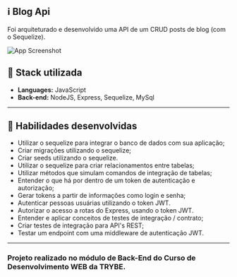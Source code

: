 ## :information_source: Blog Api

Foi arquiteturado e desenvolvido uma API de um CRUD posts de blog (com o Sequelize).


![App Screenshot](https://user-images.githubusercontent.com/42968718/164105282-fb489fef-cecf-49fa-bc2d-c7d7c1512fd5.jpeg)

## :rocket: Stack utilizada

* **Languages:** JavaScript
* **Back-end:** NodeJS, Express, Sequelize, MySql

---

## :link: Habilidades desenvolvidas

* Utilizar o sequelize para integrar o banco de dados com sua aplicação;
* Criar migrações utilizando o sequelize;
* Criar seeds utilizando o sequelize.
* Utilizar o sequelize para criar relacionamentos entre tabelas;
* Utilizar métodos que simulam comandos de integração de tabelas;
* Entender o que há por dentro de um token de autenticação e autorização;
* Gerar tokens a partir de informações como login e senha;
* Autenticar pessoas usuárias utilizando o token JWT.
* Autorizar o acesso a rotas do Express, usando o token JWT.
* Entender e aplicar conceitos de testes de integração / contrato;
* Criar testes de integração para API's REST;
* Testar um endpoint com uma middleware de autenticação JWT.

---


### Projeto realizado no módulo de Back-End do Curso de Desenvolvimento WEB da TRYBE.